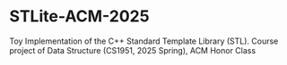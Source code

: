 # STLite-ACM-2025
Toy Implementation of the C++ Standard Template Library (STL). Course project of Data Structure (CS1951, 2025 Spring), ACM Honor Class
